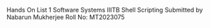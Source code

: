 Hands On List 1
Software Systems
IIITB Shell Scripting
Submitted by Nabarun Mukherjee
Roll No: MT2023075
 
